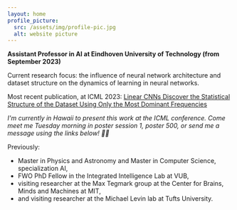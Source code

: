 ```yaml
---
layout: home
profile_picture:
  src: /assets/img/profile-pic.jpg
  alt: website picture
---
```


<p><strong>
Assistant Professor in AI at Eindhoven University of Technology (from September 2023) 
</strong>
</p>

<p>
Current research focus: the influence of neural network architecture and dataset structure on the dynamics of learning in neural networks. 
</p>

<p>
Most recent publication, at ICML 2023:  
<a href="https://openreview.net/pdf?id=ZFBf47ZNos"> Linear CNNs Discover the Statistical Structure of the Dataset Using Only the Most Dominant Frequencies </a>
</p>

<p><i>
  I'm currently in Hawaii to present this work at the ICML conference. Come meet me Tuesday morning in poster session 1, poster 500, or send me a message using the links below! 🌴🐠
</i></p>

<p> Previously:
   <ul>
    <li> Master in Physics and Astronomy and Master in Computer Science, specialization AI,</li>
  <li> FWO PhD Fellow in the Integrated Intelligence Lab at VUB, </li>
  <li>visiting researcher at the Max Tegmark group at the Center for Brains, Minds and Machines at MIT,</li>
  <li>and visiting researcher at the Michael Levin lab at Tufts University.</li>
</ul> 
</p>




